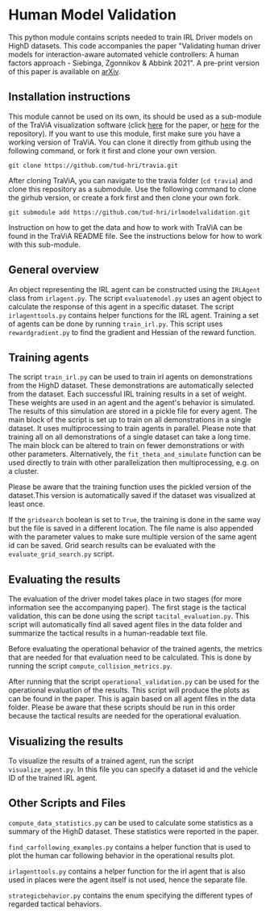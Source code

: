 # Human Model Validation
This python module contains scripts needed to train IRL Driver models on HighD datasets. This code accompanies the paper "Validating human driver models for
interaction-aware automated vehicle controllers: A human factors approach - Siebinga, Zgonnikov & Abbink 2021". A pre-print version of this paper is 
available on [arXiv](https://arxiv.org/abs/2109.13077).

## Installation instructions
This module cannot be used on its own, its should be used as a sub-module of the TraViA visualization software (click 
[here](https://joss.theoj.org/papers/10.21105/joss.03607) for the paper, or [here](https://github.com/tud-hri/travia) for the repository). If you want to 
use this module, first make sure you have a working version of TraViA. You can clone it directly from github using the following command, or fork it first 
and clone your own version.

```
git clone https://github.com/tud-hri/travia.git
```

After cloning TraViA, you can navigate to the travia folder (`cd travia`) and clone this repository as a submodule. Use the following command to clone the 
girhub version, or create a fork first and then clone your own fork.

```
git submodule add https://github.com/tud-hri/irlmodelvalidation.git
```

Instruction on how to get the data and how to work with TraViA can be found in the TraViA README file. See the instructions below for how to work with this 
sub-module.

## General overview 
An object representing the IRL agent can be constructed using the `IRLAgent` class from `irlagent.py`. The script `evaluatemodel.py` uses an agent object
to calculate the response of this agent in a specific dataset. The script `irlagenttools.py` contains helper functions for the IRL agent. Training a set of 
agents can be done by running `train_irl.py`. This script uses `rewardgradient.py` to find the gradient and Hessian of the reward function.

## Training agents
The script `train_irl.py` can be used to train irl agents on demonstrations from the HighD dataset. These demonstrations are automatically selected from the 
dataset. Each successful IRL training results in a set of weight. These weights are used in an agent and the agent's behavior is simulated. The results of 
this simulation are stored in a pickle file for every agent. The main block of the script is set up to train on all demonstrations in a single dataset. It 
uses multiprocessing to train agents in parallel. Please note that training all on all demonstrations of a single dataset can take a long time. The main 
block can be altered to train on fewer demonstrations or with other parameters. Alternatively, the `fit_theta_and_simulate` function can be used directly to 
train with other parallelization then multiprocessing, e.g. on a cluster.  

Please be aware that the training function uses the pickled version of the dataset.This version is automatically saved if the dataset was visualized at 
least once.

If the `gridsearch` boolean is set to `True`, the training is done in the same way but the file is saved in a different location. The file name is also 
appended with the parameter values to make sure multiple version of the same agent id can be saved. Grid search results can be evaluated with the 
`evaluate_grid_search.py` script.  

## Evaluating the results
The evaluation of the driver model takes place in two stages (for more information see the accompanying paper). The first stage is the tactical validation, 
this can be done using the script `tacital_evaluation.py`. This script will automatically find all saved agent files in the data folder and summarize the 
tactical results in a human-readable text file. 

Before evaluating the operational behavior of the trained agents, the metrics that are needed for that evaluation need to be calculated. This is done by running
the script `compute_collision_metrics.py`.

After running that the script `operational_validation.py` can be used for the operational evaluation of the results. This script will produce the plots as
can be found in the paper. This is again based on all agent files in the data folder. Please be aware that these scripts should be run in this order because 
the tactical results are needed for the operational evaluation.

## Visualizing the results
To visualize the results of a trained agent, run the script `visualize_agent.py`. In this file you can specify a dataset id and the vehicle ID of the 
trained IRL agent.  

## Other Scripts and Files
`compute_data_statistics.py` can be used to calculate some statistics as a summary of the HighD dataset. These statistics were reported in the paper.

`find_carfollowing_examples.py` contains a helper function that is used to plot the human car following behavior in the operational results plot.

`irlagenttools.py` contains a helper function for the irl agent that is also used in places were the agent itself is not used, hence the separate file.

`strategicbehavior.py` contains the enum specifying the different types of regarded tactical behaviors.